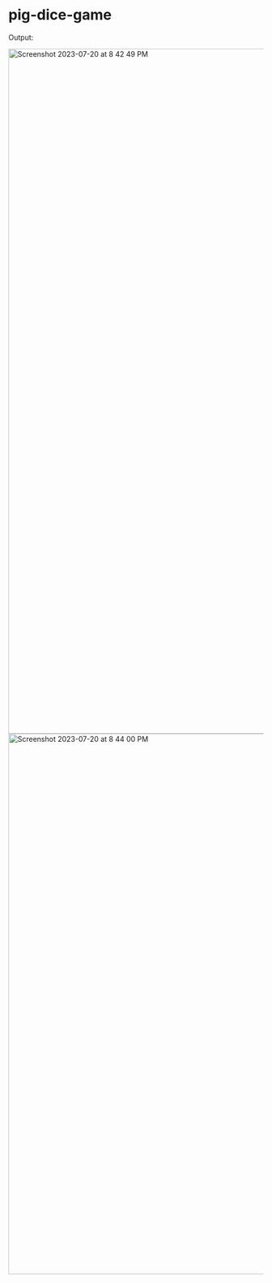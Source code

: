 # pig-dice-game

Output:

<img width="1353" alt="Screenshot 2023-07-20 at 8 42 49 PM" src="https://github.com/shubhankardutta38/pig-dice-game/assets/129721532/b4bb9810-99e1-49b3-a261-a0f9bdb3479d">

<img width="1068" alt="Screenshot 2023-07-20 at 8 44 00 PM" src="https://github.com/shubhankardutta38/pig-dice-game/assets/129721532/942e2cec-8273-40f8-a5f9-3ac8149098e1">
